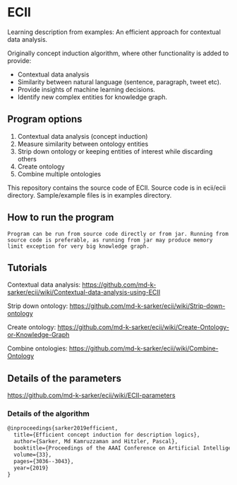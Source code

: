 # ECII

Learning description from examples: An efficient approach for contextual data analysis.

Originally concept induction algorithm, where other functionality is added to provide:

- Contextual data analysis
- Similarity between natural language (sentence, paragraph, tweet etc).
- Provide insights of machine learning decisions.
- Identify new complex entities for knowledge graph.  

## Program options

1. Contextual data analysis (concept induction)
2. Measure similarity between ontology entities
3. Strip down ontology or keeping entities of interest while discarding others
4. Create ontology
5. Combine multiple ontologies

This repository contains the source code of ECII. 
Source code is in ecii/ecii directory.
Sample/example files is in examples directory.

## How to run the program

    Program can be run from source code directly or from jar. Running from source code is preferable, as running from jar may produce memory limit exception for very big knowledge graph.  

## Tutorials

Contextual data analysis: https://github.com/md-k-sarker/ecii/wiki/Contextual-data-analysis-using-ECII

Strip down ontology: https://github.com/md-k-sarker/ecii/wiki/Strip-down-ontology

Create ontology: https://github.com/md-k-sarker/ecii/wiki/Create-Ontology-or-Knowledge-Graph

Combine ontologies: https://github.com/md-k-sarker/ecii/wiki/Combine-Ontology

## Details of the parameters

https://github.com/md-k-sarker/ecii/wiki/ECII-parameters


### Details of the algorithm

```latex
@inproceedings{sarker2019efficient,
  title={Efficient concept induction for description logics},
  author={Sarker, Md Kamruzzaman and Hitzler, Pascal},
  booktitle={Proceedings of the AAAI Conference on Artificial Intelligence},
  volume={33},
  pages={3036--3043},
  year={2019}
}
```
